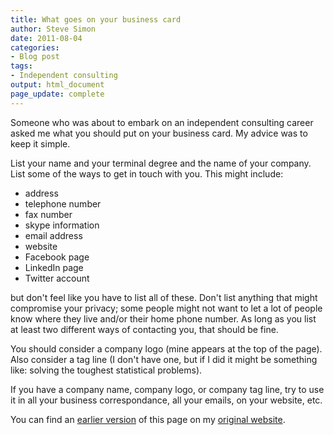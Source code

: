 ```yaml
---
title: What goes on your business card
author: Steve Simon
date: 2011-08-04
categories:
- Blog post
tags:
- Independent consulting
output: html_document
page_update: complete
---
```


Someone who was about to embark on an independent consulting career asked me what you should put on your business card. My advice was to keep it simple.

<!---More--->

List your name and your terminal degree and the name of your company. List some of the ways to get in touch with you. This might include:

+ address
+ telephone number
+ fax number
+ skype information
+ email address
+ website
+ Facebook page
+ LinkedIn page
+ Twitter account

but don't feel like you have to list all of these. Don't list anything that might compromise your privacy; some people might not want to let a lot of people know where they live and/or their home phone number. As long as you list at least two different ways of contacting you, that should be fine.

You should consider a company logo (mine appears at the top of the page). Also consider a tag line (I don't have one, but if I did it might be something like: solving the toughest statistical problems).

If you have a company name, company logo, or company tag line, try to use it in all your business correspondance, all your emails, on your website, etc.

You can find an [earlier version][sim1] of this page on my [original website][sim2].

[sim1]: http://www.pmean.com/11/BusinessCard.html
[sim2]: http://www.pmean.com/original_site.html 
